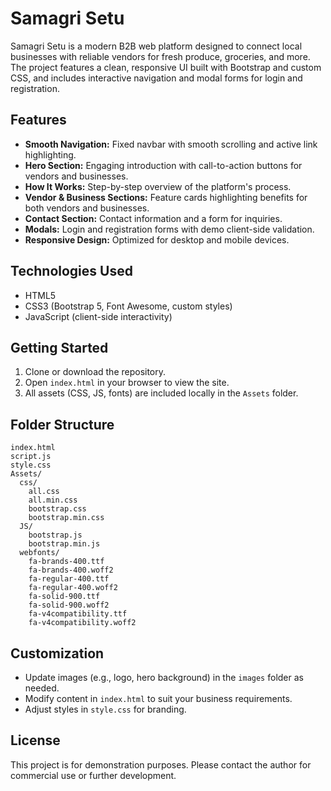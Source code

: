 # Samagri Setu

Samagri Setu is a modern B2B web platform designed to connect local businesses with reliable vendors for fresh produce, groceries, and more. The project features a clean, responsive UI built with Bootstrap and custom CSS, and includes interactive navigation and modal forms for login and registration.

## Features
- **Smooth Navigation:** Fixed navbar with smooth scrolling and active link highlighting.
- **Hero Section:** Engaging introduction with call-to-action buttons for vendors and businesses.
- **How It Works:** Step-by-step overview of the platform's process.
- **Vendor & Business Sections:** Feature cards highlighting benefits for both vendors and businesses.
- **Contact Section:** Contact information and a form for inquiries.
- **Modals:** Login and registration forms with demo client-side validation.
- **Responsive Design:** Optimized for desktop and mobile devices.

## Technologies Used
- HTML5
- CSS3 (Bootstrap 5, Font Awesome, custom styles)
- JavaScript (client-side interactivity)

## Getting Started
1. Clone or download the repository.
2. Open `index.html` in your browser to view the site.
3. All assets (CSS, JS, fonts) are included locally in the `Assets` folder.

## Folder Structure
```
index.html
script.js
style.css
Assets/
  css/
    all.css
    all.min.css
    bootstrap.css
    bootstrap.min.css
  JS/
    bootstrap.js
    bootstrap.min.js
  webfonts/
    fa-brands-400.ttf
    fa-brands-400.woff2
    fa-regular-400.ttf
    fa-regular-400.woff2
    fa-solid-900.ttf
    fa-solid-900.woff2
    fa-v4compatibility.ttf
    fa-v4compatibility.woff2
```

## Customization
- Update images (e.g., logo, hero background) in the `images` folder as needed.
- Modify content in `index.html` to suit your business requirements.
- Adjust styles in `style.css` for branding.

## License
This project is for demonstration purposes. Please contact the author for commercial use or further development.
